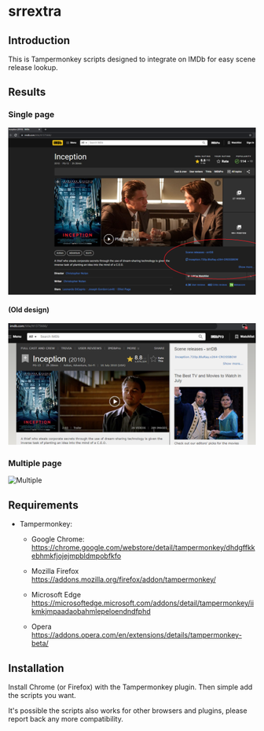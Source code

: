 # srrextra

## Introduction
This is Tampermonkey scripts designed to integrate on IMDb for easy scene release lookup.

## Results

### Single page

![Single](img/single.png)

#### (Old design)
![Single](img/single_old.png)

### Multiple page

![Multiple](img/multiple.png)

## Requirements
- Tampermonkey:
    - Google Chrome:
	https://chrome.google.com/webstore/detail/tampermonkey/dhdgffkkebhmkfjojejmpbldmpobfkfo

    - Mozilla Firefox
	https://addons.mozilla.org/firefox/addon/tampermonkey/

    - Microsoft Edge
	https://microsoftedge.microsoft.com/addons/detail/tampermonkey/iikmkjmpaadaobahmlepeloendndfphd

    - Opera
	https://addons.opera.com/en/extensions/details/tampermonkey-beta/

## Installation
Install Chrome (or Firefox) with the Tampermonkey plugin. Then simple add the scripts you want.

It's possible the scripts also works for other browsers and plugins, please report back any more compatibility.
